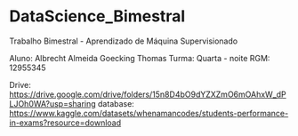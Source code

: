 # DataScience_Bimestral
Trabalho Bimestral - Aprendizado de Máquina Supervisionado

Aluno: Albrecht Almeida Goecking Thomas
Turma: Quarta - noite
RGM: 12955345

Drive: https://drive.google.com/drive/folders/15n8D4bO9dYZXZmO6mOAhxW_dPLJOh0WA?usp=sharing
database: https://www.kaggle.com/datasets/whenamancodes/students-performance-in-exams?resource=download
